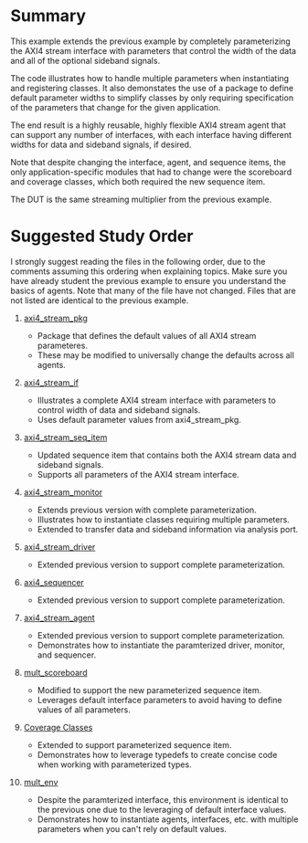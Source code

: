 # Summary

This example extends the previous example by completely parameterizing the AXI4 stream interface with parameters that
control the width of the data and all of the optional sideband signals.

The code illustrates how to handle multiple parameters when instantiating and registering classes. It also demonstates
the use of a package to define default parameter widths to simplify classes by only requiring specification of the
parameters that change for the given application.

The end result is a highly reusable, highly flexible AXI4 stream agent that can support any number of interfaces,
with each interface having different widths for data and sideband signals, if desired.

Note that despite changing the interface, agent, and sequence items, the only application-specific modules that
had to change were the scoreboard and coverage classes, which both required the new sequence item.

The DUT is the same streaming multiplier from the previous example.

# Suggested Study Order

I strongly suggest reading the files in the following order, due to the comments assuming this ordering when explaining topics.
Make sure you have already student the previous example to ensure you understand the basics of agents. Note that many of the
file have not changed. Files that are not listed are identical to the previous example.


1. [axi4_stream_pkg](axi4_stream_pkg.sv)    
    - Package that defines the default values of all AXI4 stream parameteres.
    - These may be modified to universally change the defaults across all agents.

1. [axi4_stream_if](axi4_stream_if.svh)    
    - Illustrates a complete AXI4 stream interface with parameters to control width of data and sideband signals.
    - Uses default parameter values from axi4_stream_pkg.

1. [axi4_stream_seq_item](axi4_stream_seq_item.svh)    
    - Updated sequence item that contains both the AXI4 stream data and sideband signals.
    - Supports all parameters of the AXI4 stream interface.

1. [axi4_stream_monitor](axi4_stream_monitor.svh)    
    - Extends previous version with complete parameterization.
    - Illustrates how to instantiate classes requiring multiple parameters.
    - Extended to transfer data and sideband information via analysis port.

1. [axi4_stream_driver](axi4_stream_driver.svh)    
    - Extended previous version to support complete parameterization.

1. [axi4_sequencer](axi4_sequencer.svh)    
    - Extended previous version to support complete parameterization.

1. [axi4_stream_agent](axi4_stream_agent.svh)    
    - Extended previous version to support complete parameterization.
    - Demonstrates how to instantiate the paramterized driver, monitor, and sequencer.    

1. [mult_scoreboard](mult_scoreboard.svh)    
    - Modified to support the new parameterized sequence item.
    - Leverages default interface parameters to avoid having to define values of all parameters.

1. [Coverage Classes](mult_coverage.svh)    
    - Extended to support parameterized sequence item.
    - Demonstrates how to leverage typedefs to create concise code when working with parameterized types.

1. [mult_env](mult_env.svh)    
    - Despite the paramterized interface, this environment is identical to the previous one due to the leveraging of default interface values.
    - Demonstrates how to instantiate agents, interfaces, etc. with multiple parameters when you can't rely on default values.

